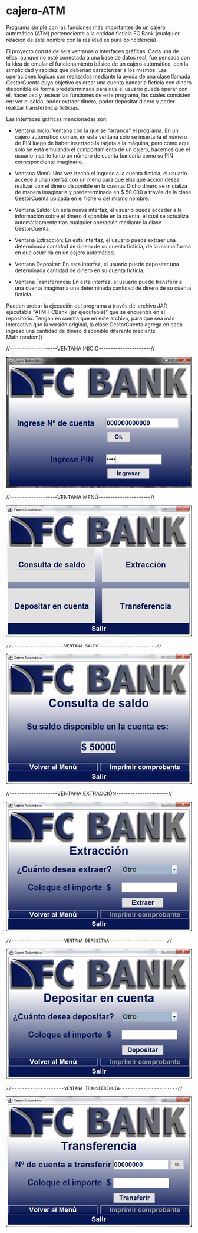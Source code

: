 # cajero-ATM
Programa simple con las funciones más importantes de un cajero automático (ATM) perteneciente a la entidad ficticia FC Bank
(cualquier relación de este nombre con la realidad es pura coincidencia)

El proyecto consta de seis ventanas o interfaces gráficas. Cada una de ellas, aunque no esté conectada a una base de datos real, 
fue pensada con la idea de emular el funcionamiento básico de un cajero automático, con la simplicidad y rapidez que 
deberían caracterizar a los mismos. Las operaciones lógicas son realizadas mediante la ayuda de una clase llamada GestorCuenta
cuyo objetivo es crear una cuenta bancaria ficticia con dinero disponible de forma predeterminada para que el usuario pueda
operar con él, hacer uso y testear las funciones de este programa, las cuales consisten en: ver el saldo, poder extraer dinero, 
poder depositar dinero y poder realizar transferencia ficticias.

Las interfaces gráficas mencionadas son:

- Ventana Inicio:
  Ventana con la que se "arranca" el programa. En un cajero automático común, en esta ventana solo se insertaría el número de PIN
  luego de haber insertado la tarjeta a la máquina, pero como aquí solo se está emulando el comportamiento de un cajero, hacemos
  que el usuario inserte tanto un número de cuenta bancaria como su PIN correspondiente imaginario.
 
- Ventana Menú:
  Una vez hecho el ingreso a la cuenta ficticia, el usuario accede a una interfaz con un menú para que elija qué acción desea realizar
  con el dinero disponible en la cuenta. Dicho dinero se inicializa de manera imaginaria y predeterminada en $ 50.000 a través de la clase 
  GestorCuenta ubicada en el fichero del mismo nombre.
  
- Ventana Saldo:
  En esta nueva interfaz, el usuario puede acceder a la información sobre el dinero disponible en la cuenta, el cual se actualiza 
  automáticamente tras cualquier operación mediante la clase GestorCuenta.
    
- Ventana Extracción:
  En esta interfaz, el usuario puede extraer una determinada cantidad de dinero de su cuenta ficticia, de la misma forma en que 
  ocurriría en un cajero automático.

- Ventana Depositar:
  En esta interfaz, el usuario puede depositar una determinada cantidad de dinero en su cuenta ficticia.

- Ventana Transferencia:
  En esta interfaz, el usuario puede transferir a una cuenta imaginaria una determinada cantidad de dinero de su cuenta ficticia.

Pueden probar la ejecución del programa a través del archivo JAR ejecutable "ATM-FCBank (jar ejecutable)" que se encuentra en el repositorio.
Tengan en cuenta que en este archivo, para que sea más interactivo que la versión original, la clase GestorCuenta agrega en cada ingreso una cantidad de dinero 
disponible diferente mediante Math.random()
  
  //--------------------VENTANA INICIO----------------------//
  
  ![Screenshot](screenshots/screenshot1.png)
  
  //--------------------VENTANA MENÚ----------------------//
  
   ![Screenshot](screenshots/screenshot2.png)
   
    //--------------------VENTANA SALDO----------------------//
    
   ![Screenshot](screenshots/screenshot3.png)
  
   //--------------------VENTANA EXTRACCIÓN----------------------//
   
   ![Screenshot](screenshots/screenshot4.png)
    
    //--------------------VENTANA DEPOSITAR----------------------//
   
   ![Screenshot](screenshots/screenshot5.png)
    
    //--------------------VENTANA TRANSFERENCIA----------------------//
   
   ![Screenshot](screenshots/screenshot6.png)
   

